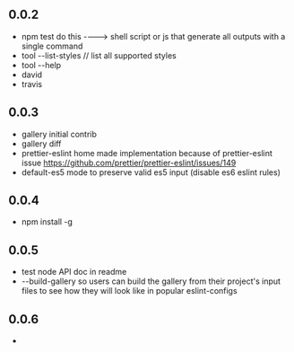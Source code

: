 ## 0.0.2
 
 * npm test do this ----> shell script or js that generate all outputs with a single command
 * tool --list-styles // list all supported styles
 * tool --help
 * david
 * travis

## 0.0.3

 * gallery initial contrib
 * gallery diff
 * prettier-eslint home made implementation because of prettier-eslint issue  https://github.com/prettier/prettier-eslint/issues/149
 * default-es5 mode to preserve valid es5 input (disable es6 eslint rules)

## 0.0.4

 * npm install -g

 ## 0.0.5

 * test node API doc in readme
 * --build-gallery so users can build the gallery from their project's input files to see how they will look like in popular eslint-configs

 ## 0.0.6

 * 